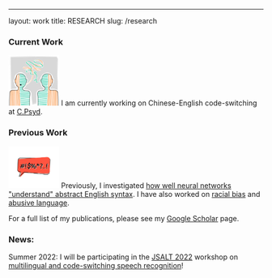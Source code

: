 ---
layout: work
title: RESEARCH
slug: /research

### Current Work
<img src="cs.png" width="100"> I am currently working on Chinese-English code-switching at [C.Psyd](https://c-psyd.github.io/).

### Previous Work
<img src="al.jpg" width="100"> Previously, I investigated [how well neural networks "understand" abstract English syntax](https://aclanthology.org/2020.conll-1.39.pdf). I have also worked on [racial bias](https://arxiv.org/pdf/1905.12516.pdf?ref=https://githubhelp.com) and [abusive language](https://arxiv.org/pdf/2005.13041.pdf). 


For a full list of my publications, please see my [Google Scholar](https://scholar.google.com/citations?user=EOkUV58AAAAJ&hl=en) page. 

### News: 
Summer 2022: I will be participating in the [JSALT 2022](https://www.clsp.jhu.edu/2022-eighth-frederick-jelinek-memorial-summer-workshop/) workshop on [multilingual and code-switching speech recognition](https://www.clsp.jhu.edu/multilingual-and-code-switching/)!

